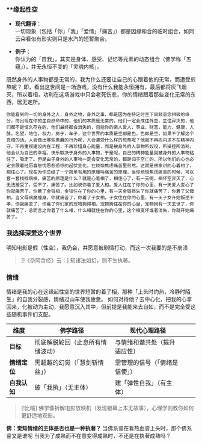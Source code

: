 
### **缘起性空

- **现代翻译**：  
    一切现象（包括「你」「我」「爱情」「痛苦」）都是因缘和合的临时组合，如同云朵看似有形实则只是水汽的短暂聚合。
    
- **例子**：  
    你认为的「自我」，其实是身体、感受、记忆等元素的动态组合（佛学称「五蕴」），并无永恒不变的「灵魂内核」。


既然身外的人事物都是无常的，我为什么还要让自己的心跟着他的无常，而遭受煎熬呢？
即，看出这世间是一场游戏，没有什么我能永恒拥有，最后都将灰飞烟灭，所以着相，功利在这场游戏中只会老死伤悲，你的情绪跟着那些变化无常的东西，居无定所。

```
你能看到的一切的身外之人，身外之物，身外之事，都是因为在特定时空下同频意念相吸的缘分，而出现在你的生自然命中的，他们的本质是无常的，他们一定会成住外空，生住异灭的，他们都不是恒久存在的，他们最终都会消失的，包括你的亲人爱人，事业，财富，能力，健康，人脉，名望，地位，权力，房子，车子，这个世界的本质是空即是色，色即是空，如果不了解这个真相的话，人会做出哪些愚蠢的行为呢，人会遭受什么样的煎熬呢？他就不再向内求不在精神内守，不再重视建设内在工程，不再珍惜身心能量，而是被身外的人事物所奴役，所操控所消耗，他会认为自己的幸福，快乐取决于身外的人事物，于是呢，自己的精神能量就被身外的人事物粘住了，吸走了。但是由于身外的人事物一定会变化无常的，都是归于空亡的，所以他们的心也必定会跟着经历喜怒忧思悲恐惊的起伏变化，在烦恼焦虑痛苦里煎熬，这就是佛家讲的心着相了，相住心了。现在为你总结了一个简单有用的原理叫痛苦的原理，当你烦恼焦虑痛苦的时候，可以套一套找找病根，痛苦的原理是什么？就是心着相了，相住心了，有一天呢，相坏空异灭了，心无法接受了，受不了，痛苦了。比如说你着了爱人相。爱人住在了你的心里，有一天爱人变心了你就痛苦了，你着了金钱相，金钱住在了你的心里，有一天金钱损失了你就痛苦了，你着了父母相，当父母病魔缠身，你就痛苦了，你着了子女相，子女住在你的心里，有一天子女开始叛逆不孝，你就痛苦了，你着了你们家的宠物狗得相，宠物狗住在你的心里，宠物狗有一天去世了，你就痛苦了，总而言之你着了什么相，什么相就住在你的心里，这个相变坏或者消失，你就开始痛苦了。
```
### 我选择深爱这个世界
明知电影是假（性空），我仍会，并愿意被剧情打动，而这一次我要的是不崩溃

> [!《杂阿含经》云：]
> 知诸法如幻，则不生执著。
### 情绪
情绪是我的心在这缘起性空的世界短暂的着了相，那种「上头时灼热，冷静时陌生」的自我分裂感，情绪过山车使我疲惫。
如何对待他？去中心化，把我的心拿回来，化被动为主动，我愿意沉入其中，但前提是我能来去自如，而不是完全受这些随机事件们支配。

| **维度**   | 佛学路径             | 现代心理路径          |     |     |
| -------- | ---------------- | --------------- | --- | --- |
| **目标**   | 彻底解脱轮回（止息所有情绪波动） | 与情绪和谐共处（提升适应性）  |     |     |
| **情绪定位** | 需超越的幻觉（「慧剑斩情丝」）  | 需管理的信号（「情绪是信使」） |     |     |
| **自我认知** | 破「我执」（无主体）       | 建「弹性自我」（有主体）    |     |     |

> [!比喻]
> 佛学像拆解电影放映机（发现银幕上本无故事），心理学则教你如何更舒适地观影。

**佛：觉知情绪的主体是否也是一种执著？**
当佛系睿在看热血睿上头时，那个佛系睿又是谁呢
当我为了成熟而不在意变得成熟时，不还是在执著成熟吗？